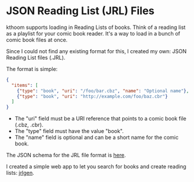 # JSON Reading List (JRL) Files

kthoom supports loading in Reading Lists of books.  Think of a reading list as a playlist for your comic book reader.  It's a way to load in a bunch of comic book files at once.

Since I could not find any existing format for this, I created my own:  JSON Reading List files (.JRL).

The format is simple:

```json
{
  "items": [
    {"type": "book", "uri": "/foo/bar.cbz", "name": "Optional name"},
    {"type": "book", "uri": "http://example.com/foo/baz.cbr"}
  ]
}
```

  * The "uri" field must be a URI reference that points to a comic book file (.cbz, .cbr).
  * The "type" field must have the value "book".
  * The "name" field is optional and can be a short name for the comic book.

The JSON schema for the JRL file format is [here](https://codedread.github.io/kthoom/reading-lists/jrl-schema.json).

I created a simple web app to let you search for books and create reading lists: [jrlgen](https://github.com/codedread/jrlgen).

